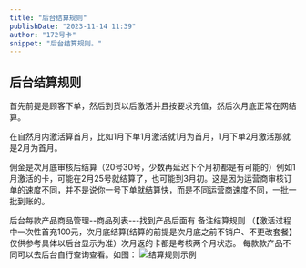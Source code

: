 ```yaml
---
title: "后台结算规则"
publishDate: "2023-11-14 11:39"
author: "172号卡"
snippet: "后台结算规则。"
---
```


## 后台结算规则

首先前提是顾客下单，然后到货以后激活并且按要求充值，然后次月底正常在网结算。


在自然月内激活算首月，比如1月下单1月激活就1月为首月，1月下单2月激活那就是2月为首月。

佣金是次月底审核后结算（20号30号，少数再延迟下个月初都是有可能的）例如1月激活的卡，可能在2月25号就结算了，也可能到3月初。这是因为运营商审核订单的速度不同，并不是说你一号下单就结算快，而是不同运营商速度不同，一批一批到账的。


后台每款产品商品管理--商品列表---找到产品后面有 备注结算规则
（【激活过程中一次性首充100元，次月底结算(结算的前提是次月底之前不销户、不更改套餐】仅供参考具体以后台显示为准）次月返的卡都是考核两个月状态。
每款款产品不同可以去后台自行查询查看。如图：
![结算规则示例](https://haokaapi.lot-ml.com/upload/KnowladgeBase/20240724/bbcd007d5cd14f41a7b2a7d73efb6f72.png)

